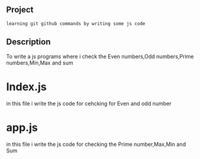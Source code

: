 ## Project
    learning git github commands by writing some js code
## Description
  To write a js programs where i check the Even numbers,Odd numbers,Prime numbers,Min,Max and sum

#  Index.js
  in this file i write the js code for cehcking for Even and odd number
# app.js
  in this file i write the js code for checking the Prime number,Max,Min and Sum

 

